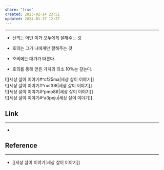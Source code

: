 ```yaml
---
share: "true"
created: 2023-02-14 23:51
updated: 2024-01-17 12:57
---
```


---
- 선의는 어떤 이가 모두에게 잘해주는 것
- 호의는 그가 나에게만 잘해주는 것

- 호의에는 대가가 따른다.
- 호의를 통해 얻은 가치의 최소 10%는 갚는다.


![[세상 살이 이야기#^cf25ma|세상 살이 이야기]]  
![[세상 살이 이야기#^rusf08|세상 살이 이야기]]  
![[세상 살이 이야기#^pmo8tf|세상 살이 이야기]]  
![[세상 살이 이야기#^a3peju|세상 살이 이야기]]


## Link
---
- 


## Reference
---
- [[세상 살이 이야기|세상 살이 이야기]]